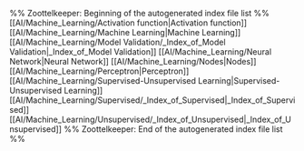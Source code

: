 %% Zoottelkeeper: Beginning of the autogenerated index file list  %%
 [[AI/Machine_Learning/Activation function|Activation function]]
 [[AI/Machine_Learning/Machine Learning|Machine Learning]]
 [[AI/Machine_Learning/Model Validation/_Index_of_Model Validation|_Index_of_Model Validation]]
 [[AI/Machine_Learning/Neural Network|Neural Network]]
 [[AI/Machine_Learning/Nodes|Nodes]]
 [[AI/Machine_Learning/Perceptron|Perceptron]]
 [[AI/Machine_Learning/Supervised-Unsupervised Learning|Supervised-Unsupervised Learning]]
 [[AI/Machine_Learning/Supervised/_Index_of_Supervised|_Index_of_Supervised]]
 [[AI/Machine_Learning/Unsupervised/_Index_of_Unsupervised|_Index_of_Unsupervised]]
%% Zoottelkeeper: End of the autogenerated index file list  %%
